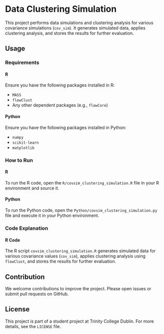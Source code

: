 # Data  Clustering Simulation

This project performs data simulations and clustering analysis for various covariance simulations (`cov_sim`). It generates simulated data, applies clustering analysis, and stores the results for further evaluation.

## Usage

### Requirements

#### R
Ensure you have the following packages installed in R:
- `MASS`
- `flowClust`
- Any other dependent packages (e.g., `flowCore`)

#### Python
Ensure you have the following packages installed in Python:
- `numpy`
- `scikit-learn`
- `matplotlib`

### How to Run

#### R

To run the R code, open the `R/covsim_clustering_simulation.R` file in your R environment and source it.

#### Python

To run the Python code, open the `Python/covsim_clustering_simulation.py` file and execute it in your Python environment.

### Code Explanation

#### R Code

The R script `covsim_clustering_simulation.R` generates simulated data for various covariance values (`cov_sim`), applies clustering analysis using `flowClust`, and stores the results for further evaluation.

## Contribution

We welcome contributions to improve the project. Please open issues or submit pull requests on GitHub.

## License

This project is part of a student project at Trinity College Dublin. For more details, see the `LICENSE` file.
